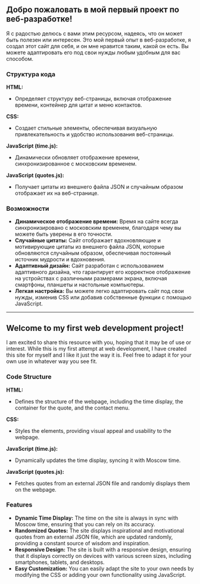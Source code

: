 ## Добро пожаловать в мой первый проект по веб-разработке!

Я с радостью делюсь с вами этим ресурсом, надеясь, что он может быть полезен или интересен. Это мой первый опыт в веб-разработке, я создал этот сайт для себя, и он мне нравится таким, какой он есть. Вы можете адаптировать его под свои нужды любым удобным для вас способом.

### Структура кода

**HTML:**
- Определяет структуру веб-страницы, включая отображение времени, контейнер для цитат и меню контактов.

**CSS:**
- Создает стильные элементы, обеспечивая визуальную привлекательность и удобство использования веб-страницы.

**JavaScript (time.js):**
- Динамически обновляет отображение времени, синхронизированное с московским временем.

**JavaScript (quotes.js):**
- Получает цитаты из внешнего файла JSON и случайным образом отображает их на веб-странице.

### Возможности

* **Динамическое отображение времени:** Время на сайте всегда синхронизировано с московским временем, благодаря чему вы можете быть уверены в его точности.
* **Случайные цитаты:** Сайт отображает вдохновляющие и мотивирующие цитаты из внешнего файла JSON, которые обновляются случайным образом, обеспечивая постоянный источник мудрости и вдохновения.
* **Адаптивный дизайн:** Сайт разработан с использованием адаптивного дизайна, что гарантирует его корректное отображение на устройствах с различными размерами экрана, включая смартфоны, планшеты и настольные компьютеры.
* **Легкая настройка:** Вы можете легко адаптировать сайт под свои нужды, изменив CSS или добавив собственные функции с помощью JavaScript.

---
## Welcome to my first web development project!

I am excited to share this resource with you, hoping that it may be of use or interest. While this is my first attempt at web development, I have created this site for myself and I like it just the way it is. Feel free to adapt it for your own use in whatever way you see fit.

### Code Structure

**HTML:**
- Defines the structure of the webpage, including the time display, the container for the quote, and the contact menu.

**CSS:**
- Styles the elements, providing visual appeal and usability to the webpage.

**JavaScript (time.js):**
- Dynamically updates the time display, syncing it with Moscow time.

**JavaScript (quotes.js):**
- Fetches quotes from an external JSON file and randomly displays them on the webpage.

### Features

* **Dynamic Time Display:** The time on the site is always in sync with Moscow time, ensuring that you can rely on its accuracy.
* **Randomized Quotes:** The site displays inspirational and motivational quotes from an external JSON file, which are updated randomly, providing a constant source of wisdom and inspiration.
* **Responsive Design:** The site is built with a responsive design, ensuring that it displays correctly on devices with various screen sizes, including smartphones, tablets, and desktops.
* **Easy Customization:** You can easily adapt the site to your own needs by modifying the CSS or adding your own functionality using JavaScript.
